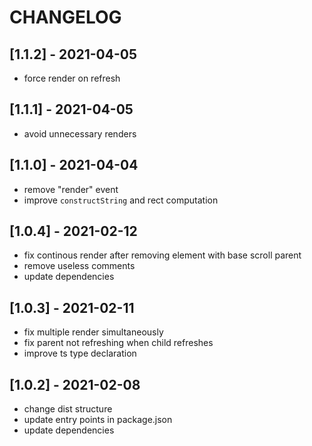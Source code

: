 # CHANGELOG

## [1.1.2] - 2021-04-05
- force render on refresh

## [1.1.1] - 2021-04-05
- avoid unnecessary renders

## [1.1.0] - 2021-04-04
- remove "render" event
- improve `constructString` and rect computation

## [1.0.4] - 2021-02-12
- fix continous render after removing element with base scroll parent
- remove useless comments
- update dependencies

## [1.0.3] - 2021-02-11
- fix multiple render simultaneously
- fix parent not refreshing when child refreshes
- improve ts type declaration

## [1.0.2] - 2021-02-08
- change dist structure
- update entry points in package.json
- update dependencies